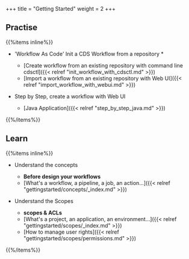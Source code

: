 +++
title = "Getting Started"
weight = 2
+++

## Practise

{{%items inline%}}

* 'Workflow As Code' Init a CDS Workflow from a repository
    * 
    * [Create workflow from an existing repository with command line cdsctl]({{< relref "init_workflow_with_cdsctl.md" >}})
    * [Import a workflow from an existing repository with Web UI]({{< relref "import_workflow_with_webui.md" >}})

* Step by Step, create a workflow with Web UI
    * [Java Application]({{< relref "step_by_step_java.md" >}})

{{%/items%}}

## Learn

{{%items inline%}}

* Understand the concepts
    * **Before design your workflows**
    * [What's a workflow, a pipeline, a job, an action...]({{< relref "gettingstarted/concepts/_index.md" >}})

* Understand the Scopes
    * **scopes & ACLs**
    * [What's a project, an application, an environment...]({{< relref "gettingstarted/scopes/_index.md" >}})
    * [How to manage user rights]({{< relref "gettingstarted/scopes/permissions.md" >}})

{{%/items%}}